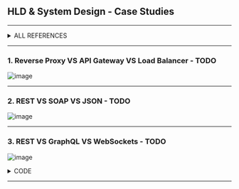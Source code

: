 ## HLD & System Design - Case Studies

---------------------------------------------
<details>
  <summary> ALL REFERENCES </summary>
  
| REF | |
| - | - |
| 1 | - 	https://github.com/ashishps1/awesome-system-design-resources </br> -	 [YouTube - System Design was HARD until I Learned these 30 Concepts](https://www.youtube.com/watch?v=s9Qh9fWeOAk) </br> -	 [YouTube - How I Mastered System Design Interviews](https://www.youtube.com/watch?v=l3X1t3kpmwY) |
| 2 | [YouTube - How to Learn System Design as Beginner for Interviews](https://www.youtube.com/watch?v=SsPSJvH2mew) | 
| 3 | 6 Hours - MY UDEMY -[The Complete Guide to Becoming a Software Architect](https://www.udemy.com/course/the-complete-guide-to-becoming-a-software-architect/l) |
| 4 | TODO - 5.5 Hrs - LUX UDEMY (Basics + Case Studies) - [Pragmatic System Design](https://luxoft.udemy.com/course/pragmatic-system-design) |
| 5 | TODO - 8 Hrs - LUX UDEMY (Case studies) - [System Design Interview Guide for Software Architecture](https://luxoft.udemy.com/course/system-design-a-comprehensive-guide) |
| 6 | ToDo - 5 Hrs - Lux UDEMY (Interview prep + mock) - [Mastering the System Design Interview](https://luxoft.udemy.com/course/system-design-interview-prep) | 
|   |  ![image](https://github.com/user-attachments/assets/f8f4dce9-53dc-4d4c-8258-22cd2a819509)  |
| 7 | VERY LENGTHY => https://github.com/donnemartin/system-design-primer?tab=readme-ov-file#system-design-topics-start-here | 
| 8 | SIMPLE - YT Playlist - byte monk => [System Design Questions](https://www.youtube.com/playlist?list=PLJq-63ZRPdBssWTtcUlbngD_O5HaxXu6k)  |
| 9  | TODO - YT - 3.5 HR - Best SQL & IRCTC LIKE CASE STUDIES ->>> [System Design Full Tutorial for Beginners](https://www.youtube.com/watch?v=P_eh1b6vE-4&list=WL&index=5) |
| 10 | TODO - YT - 1 HR all in one [System Design Concepts Course and Interview Prep](https://www.youtube.com/watch?v=F2FmTdLtb_4](https://www.youtube.com/watch?v=F2FmTdLtb_4) |
| 11 | YT - 14 min QUICK - REFRESHER to imp topics - [How to Learn System Design as Beginner for Interviews - Complete RoadMap ](https://www.youtube.com/watch?v=SsPSJvH2mew) |

* https://www.hellointerview.com/learn/system-design/problem-breakdowns/whatsapp
* https://dev.to/karanpratapsingh/system-design-whatsapp-fld
* MASTER => https://systemdesignprep.com/home

</details>

---------------------------------------------
### 1. Reverse Proxy VS API Gateway VS Load Balancer - TODO

![image](https://github.com/user-attachments/assets/fc737bbb-769c-4961-bd35-61c7ceb616ce)

---------------------------------------------
### 2. REST VS SOAP VS JSON  - TODO

![image](https://github.com/user-attachments/assets/433c11ad-b364-4988-9c2a-38fb0de2f476)

---------------------------------------------
### 3. REST VS GraphQL VS WebSockets  - TODO

![image](https://github.com/user-attachments/assets/3d17287b-cdd8-4c50-965b-abfb92f7fd17)

<details>
  <summary> CODE </summary>

![image](https://github.com/user-attachments/assets/71b40469-dfc5-4f71-a443-1d94a11e418e)

![image](https://github.com/user-attachments/assets/fe37e4f5-0617-49cb-89f5-8d5ed11df9bc)
![image](https://github.com/user-attachments/assets/5ae53996-40c7-420e-8826-af8bd545cbed)

![image](https://github.com/user-attachments/assets/3aeb9371-7754-4c39-ae26-50d8fe8cf238)
![image](https://github.com/user-attachments/assets/1f2f2259-7a9e-4d47-a9fe-1b0717ab486d)

![image](https://github.com/user-attachments/assets/b1d65c14-d3d3-43ae-97b4-da1ab7bc235e)
</details>

---------------------------------------------
### 
